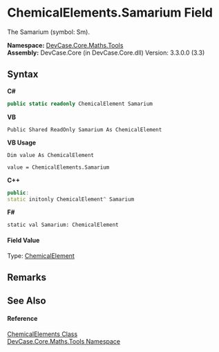 # ChemicalElements.Samarium Field
 

The Samarium (symbol: Sm).

**Namespace:**&nbsp;<a href="N_DevCase_Core_Maths_Tools">DevCase.Core.Maths.Tools</a><br />**Assembly:**&nbsp;DevCase.Core (in DevCase.Core.dll) Version: 3.3.0.0 (3.3)

## Syntax

**C#**<br />
``` C#
public static readonly ChemicalElement Samarium
```

**VB**<br />
``` VB
Public Shared ReadOnly Samarium As ChemicalElement
```

**VB Usage**<br />
``` VB Usage
Dim value As ChemicalElement

value = ChemicalElements.Samarium

```

**C++**<br />
``` C++
public:
static initonly ChemicalElement^ Samarium
```

**F#**<br />
``` F#
static val Samarium: ChemicalElement
```


#### Field Value
Type: <a href="T_DevCase_Core_Maths_ChemicalElement">ChemicalElement</a>

## Remarks


## See Also


#### Reference
<a href="T_DevCase_Core_Maths_Tools_ChemicalElements">ChemicalElements Class</a><br /><a href="N_DevCase_Core_Maths_Tools">DevCase.Core.Maths.Tools Namespace</a><br />